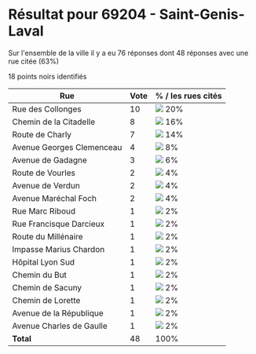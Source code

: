 # Résultat pour 69204 - Saint-Genis-Laval

Sur l'ensemble de la ville il y a eu 76 réponses dont 48 réponses avec une rue citée (63%)

18 points noirs identifiés

| Rue | Vote | % / les rues cités|
|-----|------|-------------------|
| Rue des Collonges | 10 | <img src="../../img/bar_20.gif" />&nbsp;20%|
| Chemin de la Citadelle | 8 | <img src="../../img/bar_16.gif" />&nbsp;16%|
| Route de Charly | 7 | <img src="../../img/bar_14.gif" />&nbsp;14%|
| Avenue Georges Clemenceau | 4 | <img src="../../img/bar_8.gif" />&nbsp;8%|
| Avenue de Gadagne | 3 | <img src="../../img/bar_6.gif" />&nbsp;6%|
| Route de Vourles | 2 | <img src="../../img/bar_4.gif" />&nbsp;4%|
| Avenue de Verdun | 2 | <img src="../../img/bar_4.gif" />&nbsp;4%|
| Avenue Maréchal Foch | 2 | <img src="../../img/bar_4.gif" />&nbsp;4%|
| Rue Marc Riboud | 1 | <img src="../../img/bar_2.gif" />&nbsp;2%|
| Rue Francisque Darcieux | 1 | <img src="../../img/bar_2.gif" />&nbsp;2%|
| Route du Millénaire | 1 | <img src="../../img/bar_2.gif" />&nbsp;2%|
| Impasse Marius Chardon | 1 | <img src="../../img/bar_2.gif" />&nbsp;2%|
| Hôpital Lyon Sud | 1 | <img src="../../img/bar_2.gif" />&nbsp;2%|
| Chemin du But | 1 | <img src="../../img/bar_2.gif" />&nbsp;2%|
| Chemin de Sacuny | 1 | <img src="../../img/bar_2.gif" />&nbsp;2%|
| Chemin de Lorette | 1 | <img src="../../img/bar_2.gif" />&nbsp;2%|
| Avenue de la République | 1 | <img src="../../img/bar_2.gif" />&nbsp;2%|
| Avenue Charles de Gaulle | 1 | <img src="../../img/bar_2.gif" />&nbsp;2%|
| **Total** | 48 | 100%|

